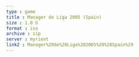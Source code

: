 ```yaml
---
type : game
title : Manager de Liga 2005 (Spain)
size : 1.0 G
format : iso
archive : zip
server : myrient
link2 : Manager%20de%20Liga%202005%20%28Spain%29
---
```

